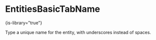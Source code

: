 # EntitiesBasicTabName

{is-library="true"}

<snippet id="EntitiesBasicTabName_snippet">

 Type a unique name for the entity, with underscores instead of spaces.

</snippet>